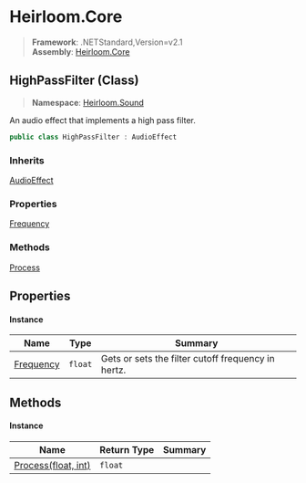 # Heirloom.Core

> **Framework**: .NETStandard,Version=v2.1  
> **Assembly**: [Heirloom.Core][0]

## HighPassFilter (Class)

> **Namespace**: [Heirloom.Sound][0]

An audio effect that implements a high pass filter.

```cs
public class HighPassFilter : AudioEffect
```

### Inherits

[AudioEffect][1]

### Properties

[Frequency][2]

### Methods

[Process][3]

## Properties

#### Instance

| Name           | Type    | Summary                                            |
|----------------|---------|----------------------------------------------------|
| [Frequency][2] | `float` | Gets or sets the filter cutoff frequency in hertz. |

## Methods

#### Instance

| Name                     | Return Type | Summary |
|--------------------------|-------------|---------|
| [Process(float, int)][3] | `float`     |         |

[0]: ../../Heirloom.Core.md
[1]: AudioEffect.md
[2]: HighPassFilter/Frequency.md
[3]: HighPassFilter/Process.md
